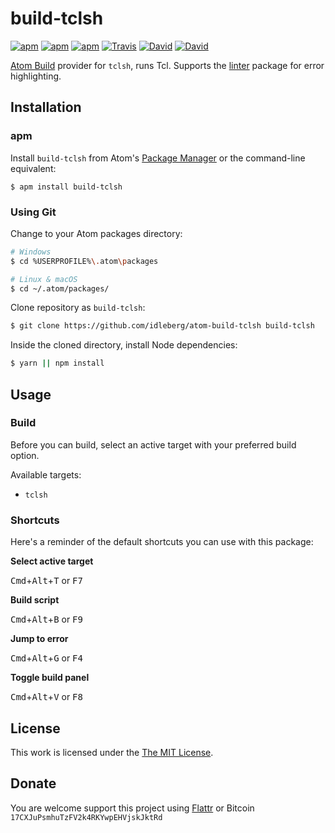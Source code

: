 # build-tclsh

[![apm](https://img.shields.io/apm/l/build-tclsh.svg?style=flat-square)](https://atom.io/packages/build-tclsh)
[![apm](https://img.shields.io/apm/v/build-tclsh.svg?style=flat-square)](https://atom.io/packages/build-tclsh)
[![apm](https://img.shields.io/apm/dm/build-tclsh.svg?style=flat-square)](https://atom.io/packages/build-tclsh)
[![Travis](https://img.shields.io/travis/idleberg/atom-build-tclsh.svg?style=flat-square)](https://travis-ci.org/idleberg/atom-build-tclsh)
[![David](https://img.shields.io/david/idleberg/atom-build-tclsh.svg?style=flat-square)](https://david-dm.org/idleberg/atom-build-tclsh)
[![David](https://img.shields.io/david/dev/idleberg/atom-build-tclsh.svg?style=flat-square)](https://david-dm.org/idleberg/atom-build-tclsh?type=dev)

[Atom Build](https://atombuild.github.io/) provider for `tclsh`, runs Tcl. Supports the [linter](https://atom.io/packages/linter) package for error highlighting.

## Installation

### apm

Install `build-tclsh` from Atom's [Package Manager](http://flight-manual.atom.io/using-atom/sections/atom-packages/) or the command-line equivalent:

`$ apm install build-tclsh`

### Using Git

Change to your Atom packages directory:

```bash
# Windows
$ cd %USERPROFILE%\.atom\packages

# Linux & macOS
$ cd ~/.atom/packages/
```

Clone repository as `build-tclsh`:

```bash
$ git clone https://github.com/idleberg/atom-build-tclsh build-tclsh
```

Inside the cloned directory, install Node dependencies:

```bash
$ yarn || npm install
```

## Usage

### Build

Before you can build, select an active target with your preferred build option.

Available targets:

* `tclsh`

### Shortcuts

Here's a reminder of the default shortcuts you can use with this package:

**Select active target**

<kbd>Cmd</kbd>+<kbd>Alt</kbd>+<kbd>T</kbd> or <kbd>F7</kbd>

**Build script**

<kbd>Cmd</kbd>+<kbd>Alt</kbd>+<kbd>B</kbd> or <kbd>F9</kbd>

**Jump to error**

<kbd>Cmd</kbd>+<kbd>Alt</kbd>+<kbd>G</kbd> or <kbd>F4</kbd>

**Toggle build panel**

<kbd>Cmd</kbd>+<kbd>Alt</kbd>+<kbd>V</kbd> or <kbd>F8</kbd>

## License

This work is licensed under the [The MIT License](LICENSE.md).

## Donate

You are welcome support this project using [Flattr](https://flattr.com/submit/auto?user_id=idleberg&url=https://github.com/idleberg/atom-build-tclsh) or Bitcoin `17CXJuPsmhuTzFV2k4RKYwpEHVjskJktRd`
